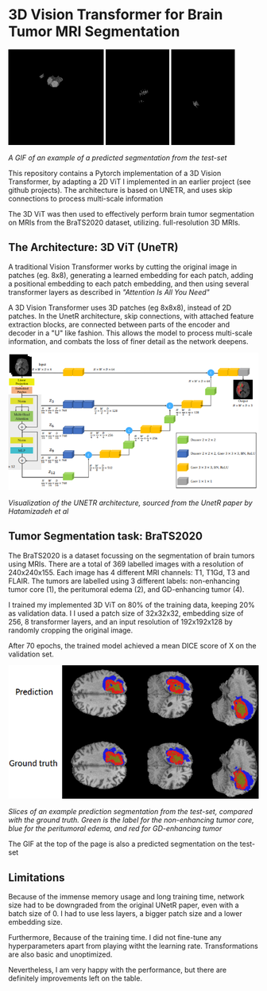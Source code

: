# 3D Vision Transformer for Brain Tumor MRI Segmentation
<p float="left">
    <img src="images/1.gif" />
    <img src="images/2.gif"/> 
    <img src="images/3.gif"/>
</p

*A GIF of an example of a predicted segmentation from the test-set*

This repository contains a Pytorch implementation of a 3D Vision Transformer, by adapting a 2D ViT I implemented in an earlier project (see github projects). The architecture is based on UNETR, and uses skip connections to process multi-scale information

The 3D ViT was then used to effectively perform brain tumor segmentation on MRIs from the BraTS2020 dataset, utilizing. full-resolution 3D MRIs.

## The Architecture: 3D ViT (UneTR)
A traditional Vision Transformer works by cutting the original image in patches (eg. 8x8), generating a learned embedding for each patch, adding a positional embedding to each patch embedding, and then using several transformer layers as described in *"Attention Is All You Need"*

A 3D Vision Transformer uses 3D patches (eg 8x8x8), instead of 2D patches. In the UnetR architecture, skip connections, with attached feature extraction blocks, are connected between parts of the encoder and decoder in a "U" like fashion. This allows the model to process multi-scale information, and combats the loss of finer detail as the network deepens.

![alt text](images/image.png)

*Visualization of the UNETR architecture, sourced from the UnetR paper by Hatamizadeh et al*

## Tumor Segmentation task: BraTS2020
The BraTS2020 is a dataset focussing on the segmentation of brain tumors using MRIs. There are a total of 369 labelled images with a resolution of 240x240x155. Each image has 4 different MRI channels: T1, T1Gd, T3 and FLAIR. The tumors are labelled using 3 different labels: non-enhancing tumor core (1), the peritumoral edema (2), and GD-enhancing tumor (4).

I trained my implemented 3D ViT on 80% of the training data, keeping 20% as validation data. I  I used a patch size of 32x32x32, embedding size of 256, 8 transformer layers, and an input resolution of 192x192x128 by randomly cropping the original image.

After 70 epochs, the trained model achieved a mean DICE score of X on the validation set.

![alt text](images/val.png)

*Slices of an example prediction segmentation from the test-set, compared with the ground truth. Green is the label for the non-enhancing tumor core, blue for the peritumoral edema, and red for GD-enhancing tumor*

The GIF at the top of the page is also a predicted segmentation on the test-set

## Limitations
Because of the immense memory usage and long training time, network size had to be downgraded from the original UNetR paper, even with a batch size of 0. I had to use less layers, a bigger patch size and a lower embedding size.

Furthermore, Because of the training time. I did not fine-tune any hyperparameters apart from playing witht the learning rate. Transformations are also basic and unoptimized.

Nevertheless, I am very happy with the performance, but there are definitely improvements left on the table.

